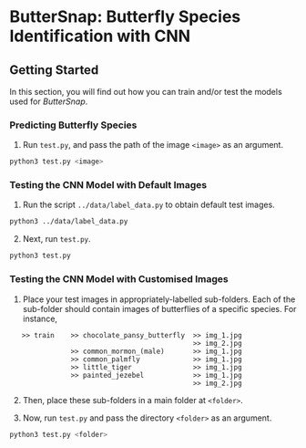 # ButterSnap: Butterfly Species Identification with CNN

<!-- GETTING STARTED -->
## Getting Started 

In this section, you will find out how you can train and/or test the models used for *ButterSnap*.

### Predicting Butterfly Species

1. Run `test.py`, and pass the path of the image `<image>` as an argument.
```sh
python3 test.py <image>
```

### Testing the CNN Model with Default Images

1. Run the script `../data/label_data.py` to obtain default test images.
```sh
python3 ../data/label_data.py
```

2. Next, run `test.py`.
```sh
python3 test.py
```

### Testing the CNN Model with Customised Images

1. Place your test images in appropriately-labelled sub-folders. Each of the sub-folder should contain images of
butterflies of a specific species. For instance, 
 ```
    >> train    >> chocolate_pansy_butterfly  >> img_1.jpg 
                                              >> img_2.jpg
                >> common_mormon_(male)       >> img_1.jpg  
                >> common_palmfly             >> img_1.jpg  
                >> little_tiger               >> img_1.jpg  
                >> painted_jezebel            >> img_1.jpg  
                                              >> img_2.jpg  
```

2. Then, place these sub-folders in a main folder at `<folder>`.

3. Now, run `test.py` and pass the directory `<folder>` as an argument.
```sh
python3 test.py <folder>
```
